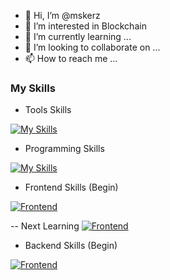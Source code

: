 - 👋 Hi, I’m @mskerz
- 👀 I’m interested in Blockchain 
- 🌱 I’m currently learning ...
- 💞️ I’m looking to collaborate on ...
- 📫 How to reach me ...


### My Skills
- Tools Skills

[![My Skills](https://skillicons.dev/icons?i=vscode)](https://github.com/mskerz)
 
- Programming Skills

[![My Skills](https://skillicons.dev/icons?i=js,html,css,php,ts,java)](https://github.com/mskerz)
 

- Frontend Skills (Begin)

[![Frontend](https://skillicons.dev/icons?i=angular,flutter,bootstrap)](https://github.com/mskerz)

   -- Next Learning
 [![Frontend](https://skillicons.dev/icons?i=react,vue,nextjs)](https://github.com/mskerz)

- Backend Skills (Begin)

[![Frontend](https://skillicons.dev/icons?i=express,nodejs,laravel)](https://github.com/mskerz)
<!---
mskerz/mskerz is a ✨ special ✨ repository because its `README.md` (this file) appears on your GitHub profile.
You can click the Preview link to take a look at your changes.
--->
